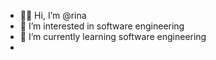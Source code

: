 - 🧚‍♀️ Hi, I’m @rina
- 👀 I’m interested in software engineering
- 🌱 I’m currently learning software engineering
-
<!---
rinahassa/rinahassa is a ✨ special ✨ repository because its `README.md` (this file) appears on your GitHub profile.
You can click the Preview link to take a look at your changes.
--->
